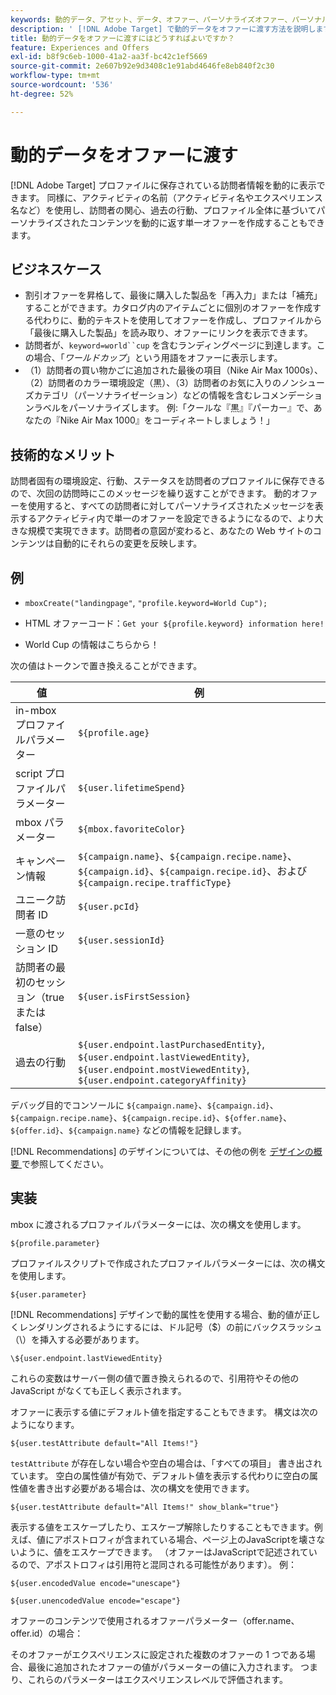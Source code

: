 ```yaml
---
keywords: 動的データ、アセット、データ、オファー、パーソナライズオファー、パーソナルオファー、トークン置換
description: ' [!DNL Adobe Target] で動的データをオファーに渡す方法を説明します。'
title: 動的データをオファーに渡すにはどうすればよいですか？
feature: Experiences and Offers
exl-id: b8f9c6eb-1000-41a2-aa3f-bc42c1ef5669
source-git-commit: 2e607b92e9d3408c1e91abd4646fe8eb840f2c30
workflow-type: tm+mt
source-wordcount: '536'
ht-degree: 52%

---
```


# 動的データをオファーに渡す

[!DNL Adobe Target] プロファイルに保存されている訪問者情報を動的に表示できます。 同様に、アクティビティの名前（アクティビティ名やエクスペリエンス名など）を使用し、訪問者の関心、過去の行動、プロファイル全体に基づいてパーソナライズされたコンテンツを動的に返す単一オファーを作成することもできます。

## ビジネスケース

* 割引オファーを昇格して、最後に購入した製品を「再入力」または「補充」することができます。カタログ内のアイテムごとに個別のオファーを作成する代わりに、動的テキストを使用してオファーを作成し、プロファイルから「最後に購入した製品」を読み取り、オファーにリンクを表示できます。
* 訪問者が、`keyword=world``cup` を含むランディングページに到達します。この場合、「*ワールドカップ*」という用語をオファーに表示します。
* （1）訪問者の買い物かごに追加された最後の項目（Nike Air Max 1000s）、（2）訪問者のカラー環境設定（黒）、（3）訪問者のお気に入りのノンシューズカテゴリ（パーソナライゼーション）などの情報を含むレコメンデーションラベルをパーソナライズします。 例:「クールな『黒』『パーカー』で、あなたの『Nike Air Max 1000』をコーディネートしましょう！」

## 技術的なメリット

訪問者固有の環境設定、行動、ステータスを訪問者のプロファイルに保存できるので、次回の訪問時にこのメッセージを繰り返すことができます。 動的オファーを使用すると、すべての訪問者に対してパーソナライズされたメッセージを表示するアクティビティ内で単一のオファーを設定できるようになるので、より大きな規模で実現できます。訪問者の意図が変わると、あなたの Web サイトのコンテンツは自動的にそれらの変更を反映します。

## 例

* `mboxCreate("landingpage"`, `"profile.keyword=World Cup");`

* HTML オファーコード：`Get your ${profile.keyword} information here!`
* World Cup の情報はこちらから！

次の値はトークンで置き換えることができます。

| 値 | 例 |
|--- |--- |
| in-mbox プロファイルパラメーター | `${profile.age}` |
| script プロファイルパラメーター | `${user.lifetimeSpend}` |
| mbox パラメーター | `${mbox.favoriteColor}` |
| キャンペーン情報 | `${campaign.name}`、`${campaign.recipe.name}`、`${campaign.id}`、`${campaign.recipe.id}`、および `${campaign.recipe.trafficType}` |
| ユニーク訪問者 ID | `${user.pcId}` |
| 一意のセッション ID | `${user.sessionId}` |
| 訪問者の最初のセッション（true または false） | `${user.isFirstSession}` |
| 過去の行動 | `${user.endpoint.lastPurchasedEntity}`, `${user.endpoint.lastViewedEntity}`, `${user.endpoint.mostViewedEntity}`, `${user.endpoint.categoryAffinity}` |

デバッグ目的でコンソールに `${campaign.name}`、`${campaign.id}`、`${campaign.recipe.name}`、`${campaign.recipe.id}`、`${offer.name}`、`${offer.id}`、`${campaign.name}` などの情報を記録します。

[!DNL Recommendations] のデザインについては、その他の例を [ デザインの概要 ](/help/main/c-recommendations/c-design-overview/design-overview.md) で参照してください。

## 実装

mbox に渡されるプロファイルパラメーターには、次の構文を使用します。

`${profile.parameter}`

プロファイルスクリプトで作成されたプロファイルパラメーターには、次の構文を使用します。

`${user.parameter}`

[!DNL Recommendations] デザインで動的属性を使用する場合、動的値が正しくレンダリングされるようにするには、ドル記号（$）の前にバックスラッシュ（\）を挿入する必要があります。

`\${user.endpoint.lastViewedEntity}`

これらの変数はサーバー側の値で置き換えられるので、引用符やその他の JavaScript がなくても正しく表示されます。

オファーに表示する値にデフォルト値を指定することもできます。 構文は次のようになります。

`${user.testAttribute default="All Items!"}`

`testAttribute` が存在しない場合や空白の場合は、「すべての項目」 書き出されています。 空白の属性値が有効で、デフォルト値を表示する代わりに空白の属性値を書き出す必要がある場合は、次の構文を使用できます。

`${user.testAttribute default="All Items!" show_blank="true"}`

表示する値をエスケープしたり、エスケープ解除したりすることもできます。例えば、値にアポストロフィが含まれている場合、ページ上のJavaScriptを壊さないように、値をエスケープできます。 （オファーはJavaScriptで記述されているので、アポストロフィは引用符と混同される可能性があります）。 例：

`${user.encodedValue encode="unescape"}`

`${user.unencodedValue encode="escape"}`

オファーのコンテンツで使用されるオファーパラメーター（offer.name、offer.id）の場合：

そのオファーがエクスペリエンスに設定された複数のオファーの 1 つである場合、最後に追加されたオファーの値がパラメーターの値に入力されます。 つまり、これらのパラメーターはエクスペリエンスレベルで評価されます。